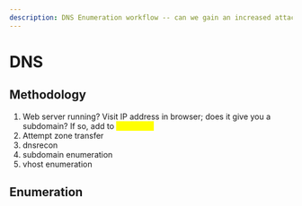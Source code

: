 ```yaml
---
description: DNS Enumeration workflow -- can we gain an increased attack surface?
---
```


# DNS

## Methodology

1. Web server running? Visit IP address in browser; does it give you a subdomain? If so, add to <mark style="color:yellow;">/etc/hosts</mark>
2. Attempt zone transfer
3. dnsrecon
4. subdomain enumeration
5. vhost enumeration

## Enumeration

